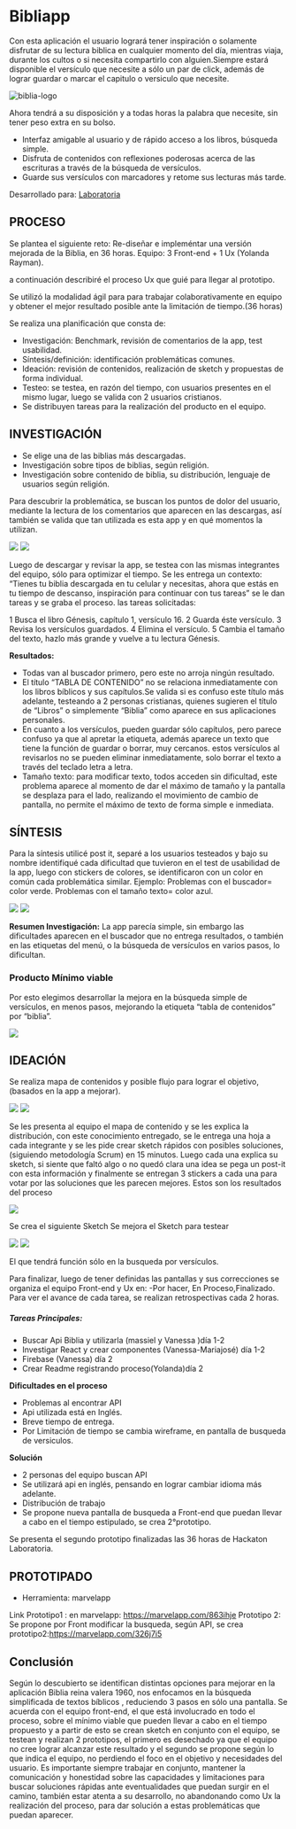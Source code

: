 # Bibliapp

Con esta aplicación el usuario logrará tener inspiración o solamente disfrutar de su lectura biblica en cualquier momento del día, mientras viaja, durante los cultos o si necesita compartirlo con alguien.Siempre estará disponible el versículo que necesite a sólo un par de click, además de lograr guardar o marcar el capitulo o versiculo que necesite.

![biblia-logo](https://user-images.githubusercontent.com/32304271/38070591-1edaa7a4-32f3-11e8-97c9-5202b50ff90f.png)

Ahora tendrá a su disposición y a todas horas la palabra que necesite, sin tener peso extra en su bolso.
- Interfaz amigable al usuario y de rápido acceso a los libros, búsqueda simple.
- Disfruta de contenidos con reflexiones poderosas acerca de las escrituras a través de la búsqueda de versículos. 
- Guarde sus versículos con marcadores y retome sus lecturas más tarde.

Desarrollado para: [Laboratoria](http://www.laboratoria.la/)

## PROCESO

Se plantea el siguiente reto: 
Re-diseñar e impleméntar una versión mejorada de la Biblia, en 36 horas.
Equipo: 3 Front-end + 1 Ux (Yolanda Rayman).

a continuación describiré el proceso Ux que guié para llegar al prototipo.

Se utilizó la modalidad ágil para  para trabajar colaborativamente en equipo y obtener el mejor resultado posible ante la limitación de tiempo.(36 horas)

Se realiza una planificación que consta de:

- Investigación: Benchmark, revisión de comentarios de la app, test usabilidad.
- Síntesis/definición: identificación problemáticas comunes.
- Ideación: revisión de contenidos, realización de sketch y propuestas de forma individual.
- Testeo: se testea, en razón del tiempo, con usuarios presentes en el mismo lugar, luego se valida con 2 usuarios cristianos.
- Se distribuyen tareas para la realización del producto en el equipo.

## INVESTIGACIÓN

- Se elige una de las biblias más descargadas.
- Investigación sobre tipos de biblias, según religión.
- Investigación sobre contenido de biblia, su distribución, lenguaje de usuarios según religión.


Para descubrir la  problemática, se buscan los puntos de dolor del usuario, mediante la lectura de los comentarios que aparecen en las descargas, así también se valida que tan utilizada es esta app y en qué momentos la utilizan.

![](https://github.com/yolangelica/biblia-app/blob/master/img/coment.png)
![](https://github.com/yolangelica/biblia-app/blob/master/img/comet2.png)

Luego de descargar y revisar la app, se testea  con las mismas integrantes del equipo, sólo para optimizar el tiempo.
Se les entrega un contexto: “Tienes tu biblia descargada en tu celular y necesitas, ahora que estás en tu tiempo de descanso, inspiración para continuar con tus tareas” se le dan tareas y se graba el proceso.
las tareas solicitadas:

1 Busca el libro Génesis, capítulo 1, versículo 16.
2 Guarda éste versículo.
3 Revisa los versículos guardados.
4 Elimina el versículo.
5 Cambia el tamaño del texto, hazlo más grande y vuelve a tu lectura Génesis.

**Resultados:**

- Todas van al buscador primero, pero este no arroja ningún resultado.
- El título “TABLA DE CONTENIDO” no se relaciona inmediatamente con los libros bíblicos y sus capítulos.Se valida si es confuso este título más adelante, testeando a 2 personas cristianas, quienes sugieren el título de “Libros” o simplemente “Biblia” como aparece en sus aplicaciones personales. 
- En cuanto a los versículos, pueden guardar sólo capítulos, pero parece confuso ya que al apretar la etiqueta, además aparece un texto que tiene la función de guardar o borrar, muy cercanos.
estos versículos al revisarlos no se pueden eliminar inmediatamente, solo borrar el texto a través del teclado letra a letra.
- Tamaño texto: para modificar texto, todos acceden sin dificultad, este problema aparece al momento de dar el máximo de tamaño y la pantalla se desplaza para el lado, realizando el movimiento de cambio de pantalla, no permite el máximo de texto de forma simple e inmediata.
 
 
## SÍNTESIS

Para la síntesis utilicé post it, separé a los usuarios testeados y bajo su nombre  identifiqué cada dificultad que tuvieron en el test de usabilidad de la app, luego con stickers de colores, se identificaron con un color en común cada problemática similar.
Ejemplo:
Problemas con el buscador= color verde.
Problemas con el tamaño texto= color azul.

![](https://github.com/yolangelica/biblia-app/blob/master/img/test.jpg)
![](https://github.com/yolangelica/biblia-app/blob/master/img/test2.jpg)


**Resumen Investigación:** La app parecía simple, sin embargo las dificultades aparecen en el buscador que no entrega resultados, o también en las  etiquetas del menú, o la búsqueda de versículos en varios pasos, lo dificultan.



### Producto Mínimo viable
Por esto elegimos desarrollar la mejora en la búsqueda simple de versículos, en menos pasos, mejorando la etiqueta “tabla de contenidos” por “biblia”.

![](https://github.com/yolangelica/biblia-app/blob/master/img/menu.png)


 
## IDEACIÓN

Se realiza mapa de contenidos y posible flujo para lograr el objetivo, (basados en la app a mejorar).

![](https://github.com/yolangelica/biblia-app/blob/master/img/1.jpg)
![](https://github.com/yolangelica/biblia-app/blob/master/img/arq.jpg)


 Se les presenta al equipo el mapa de contenido y se les explica la distribución, con este conocimiento entregado, se le entrega una hoja a cada integrante y se les pide crear sketch rápidos con posibles soluciones, (siguiendo metodología Scrum) en 15 minutos.
Luego cada una explica su sketch, si siente que faltó algo o no quedó clara una idea se pega un post-it con esta información y finalmente se entregan 3 stickers a cada una para votar por las soluciones que les parecen mejores.
Estos son los resultados del proceso

![](https://github.com/yolangelica/biblia-app/blob/master/img/sketch.jpg)

Se crea el siguiente Sketch
Se mejora el Sketch para testear

![](https://github.com/yolangelica/biblia-app/blob/master/img/sket.jpg)
![](https://github.com/yolangelica/biblia-app/blob/master/img/skett.jpg)

El que tendrá función sólo en la busqueda por versículos.

Para finalizar, luego de tener definidas las pantallas y sus correcciones se organiza el equipo Front-end y Ux en:
-Por hacer, En Proceso,Finalizado.
Para ver el avance de cada tarea, se realizan retrospectivas cada 2 horas.

##### Tareas Principales:

- Buscar Api Biblia y utilizarla (massiel y Vanessa )día 1-2
- Investigar React y crear componentes (Vanessa-Mariajosé) día 1-2
- Firebase (Vanessa) día 2
- Crear Readme registrando proceso(Yolanda)día 2
 

 **Dificultades en el proceso**
 - Problemas al encontrar API
 - Api utilizada está en Inglés.
 - Breve tiempo de entrega.
 - Por Limitación de tiempo  se cambia wireframe, en pantalla de busqueda de versiculos.


 **Solución**
- 2 personas del equipo buscan API
- Se utilizará api en inglés, pensando en lograr cambiar idioma más adelante.
- Distribución de trabajo
- Se propone nueva pantalla de busqueda a Front-end que puedan llevar a cabo en el tiempo estipulado, se crea 2°prototipo.

Se presenta el segundo prototipo finalizadas las 36 horas de Hackaton Laboratoria.

 
 ## PROTOTIPADO

- Herramienta: marvelapp

Link 
Prototipo1 : en marvelapp: https://marvelapp.com/863ihje
Prototipo 2: Se propone por Front modificar la busqueda, según API, se crea prototipo2:https://marvelapp.com/326j7i5

## Conclusión

Según lo descubierto se identifican distintas opciones para mejorar en la aplicación Biblia reina valera 1960, nos enfocamos en la búsqueda simplificada de textos bíblicos , reduciendo 3 pasos en sólo una pantalla.
Se acuerda con el equipo front-end, el que está involucrado en todo el proceso, sobre el mínimo viable que pueden llevar a cabo en el tiempo propuesto y a partir de esto se crean sketch en conjunto con el equipo, se testean y realizan 2 prototipos, el primero es desechado ya que el equipo no cree lograr alcanzar este resultado y el segundo se propone según lo que indica el equipo, no perdiendo el foco en el objetivo y necesidades del usuario.
Es importante siempre trabajar en conjunto, mantener la comunicación y honestidad sobre las capacidades y limitaciones para buscar soluciones rápidas ante eventualidades que puedan surgir en el camino, también estar atenta a su desarrollo, no abandonando como Ux la realización del proceso, para dar solución a estas problemáticas que puedan aparecer.


